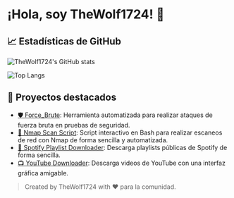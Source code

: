 # ¡Hola, soy TheWolf1724! 👋

## 📈 Estadísticas de GitHub

![TheWolf1724's GitHub stats](https://github-readme-stats.vercel.app/api?username=TheWolf1724&show_icons=true&theme=radical)

![Top Langs](https://github-readme-stats.vercel.app/api/top-langs/?username=TheWolf1724&layout=compact&theme=radical)

## 🌟 Proyectos destacados
- [🛡️ Force_Brute](https://github.com/TheWolf1724/Proyectos_Publicos/blob/main/Force_Brute/README.md): Herramienta automatizada para realizar ataques de fuerza bruta en pruebas de seguridad.
- [🔎 Nmap Scan Script](https://github.com/TheWolf1724/Proyectos_Publicos/blob/main/nmap_scan/README.md): Script interactivo en Bash para realizar escaneos de red con Nmap de forma sencilla y automatizada.
- [🎵 Spotify Playlist Downloader](https://github.com/TheWolf1724/Proyectos_Publicos/blob/main/Spotify_Downloader/README.md): Descarga playlists públicas de Spotify de forma sencilla.
- [📺 YouTube Downloader](https://github.com/TheWolf1724/Proyectos_Publicos/blob/main/Youtube_Downloader/README.md): Descarga videos de YouTube con una interfaz gráfica amigable.

> Created by TheWolf1724 with ❤️ para la comunidad.